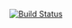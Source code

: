 <!-- Unprotected -->
[![Build Status](http://localhost:8089/buildStatus/icon?job=FinancialDiary)](http://localhost:8089/job/FinancialDiary/)
